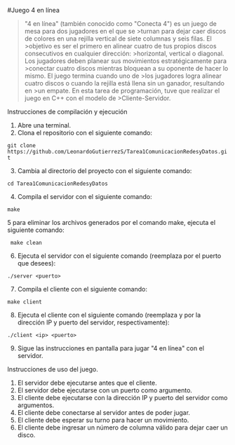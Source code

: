 #Juego 4 en línea

>"4 en línea" (también conocido como "Conecta 4") es un juego de mesa para dos jugadores en el que se >turnan para dejar caer discos de colores en una rejilla vertical de siete columnas y seis filas. El >objetivo es ser el primero en alinear cuatro de tus propios discos consecutivos en cualquier dirección: >horizontal, vertical o diagonal. Los jugadores deben planear sus movimientos estratégicamente para >conectar cuatro discos mientras bloquean a su oponente de hacer lo mismo. El juego termina cuando uno de >los jugadores logra alinear cuatro discos o cuando la rejilla está llena sin un ganador, resultando en >un empate. En esta tarea de programación, tuve que realizar el juego en C++ con el modelo de >Cliente-Servidor.

Instrucciones de compilación y ejecución

1. Abre una terminal.
2. Clona el repositorio con el siguiente comando:

``` git clone https://github.com/LeonardoGutierrezS/Tarea1ComunicacionRedesyDatos.git ```

3. Cambia al directorio del proyecto con el siguiente comando:

``` cd Tarea1ComunicacionRedesyDatos ```

4. Compila el servidor con el siguiente comando:

``` make ```

5 para eliminar los archivos generados por el comando make, ejecuta el siguiente comando:

``` make clean```

6. Ejecuta el servidor con el siguiente comando (reemplaza <puerto> por el puerto que desees):

``` ./server <puerto> ```

7. Compila el cliente con el siguiente comando:

``` make client ```

8. Ejecuta el cliente con el siguiente comando (reemplaza <ip> y <puerto> por la dirección IP y puerto del servidor, respectivamente):

``` ./client <ip> <puerto> ```

9. Sigue las instrucciones en pantalla para jugar "4 en línea" con el servidor.

Instrucciones de uso del juego.

1. El servidor debe ejecutarse antes que el cliente.
2. El servidor debe ejecutarse con un puerto como argumento.
3. El cliente debe ejecutarse con la dirección IP y puerto del servidor como argumentos.
4. El cliente debe conectarse al servidor antes de poder jugar.
5. El cliente debe esperar su turno para hacer un movimiento.
6. El cliente debe ingresar un número de columna válido para dejar caer un disco.